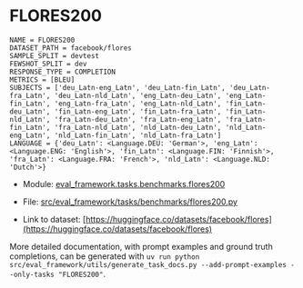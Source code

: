 # FLORES200

````
NAME = FLORES200
DATASET_PATH = facebook/flores
SAMPLE_SPLIT = devtest
FEWSHOT_SPLIT = dev
RESPONSE_TYPE = COMPLETION
METRICS = [BLEU]
SUBJECTS = ['deu_Latn-eng_Latn', 'deu_Latn-fin_Latn', 'deu_Latn-fra_Latn', 'deu_Latn-nld_Latn', 'eng_Latn-deu_Latn', 'eng_Latn-fin_Latn', 'eng_Latn-fra_Latn', 'eng_Latn-nld_Latn', 'fin_Latn-deu_Latn', 'fin_Latn-eng_Latn', 'fin_Latn-fra_Latn', 'fin_Latn-nld_Latn', 'fra_Latn-deu_Latn', 'fra_Latn-eng_Latn', 'fra_Latn-fin_Latn', 'fra_Latn-nld_Latn', 'nld_Latn-deu_Latn', 'nld_Latn-eng_Latn', 'nld_Latn-fin_Latn', 'nld_Latn-fra_Latn']
LANGUAGE = {'deu_Latn': <Language.DEU: 'German'>, 'eng_Latn': <Language.ENG: 'English'>, 'fin_Latn': <Language.FIN: 'Finnish'>, 'fra_Latn': <Language.FRA: 'French'>, 'nld_Latn': <Language.NLD: 'Dutch'>}
````

- Module: [eval_framework.tasks.benchmarks.flores200](eval_framework.tasks.benchmarks.flores200)

- File: [src/eval_framework/tasks/benchmarks/flores200.py](../../src/eval_framework/tasks/benchmarks/flores200.py)

- Link to dataset: [https://huggingface.co/datasets/facebook/flores](https://huggingface.co/datasets/facebook/flores)

More detailed documentation, with prompt examples and ground truth completions, can be generated with `uv run python src/eval_framework/utils/generate_task_docs.py --add-prompt-examples --only-tasks "FLORES200"`.
